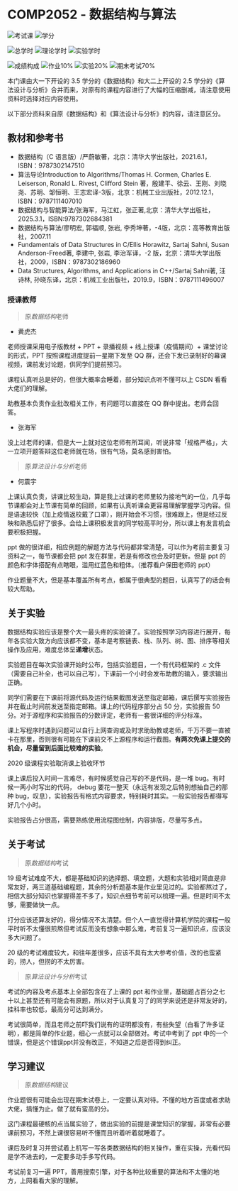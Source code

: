 # COMP2052 - 数据结构与算法

![考试课](https://img.shields.io/badge/%E8%80%83%E8%AF%95%E8%AF%BE-red)
![学分](https://img.shields.io/badge/%E5%AD%A6%E5%88%86-3.5-moccasin)

![总学时](https://img.shields.io/badge/总学时-56-wheat)
![理论学时](https://img.shields.io/badge/理论学时-40-wheat)
![实验学时](https://img.shields.io/badge/实验学时-16-wheat)

![成绩构成](https://img.shields.io/badge/%E6%88%90%E7%BB%A9%E6%9E%84%E6%88%90-gold)
![作业10%](https://img.shields.io/badge/%E4%BD%9C%E4%B8%9A-10%25-wheat)
![实验20%](https://img.shields.io/badge/实验-20%25-wheat)
![期末考试70%](https://img.shields.io/badge/%E6%9C%9F%E6%9C%AB%E8%80%83%E8%AF%95-70%25-wheat)

本门课由大一下开设的 3.5 学分的《数据结构》和大二上开设的 2.5 学分的《算法设计与分析》合并而来，对原有的课程内容进行了大幅的压缩删减，请注意使用资料时选择对应内容使用。

以下部分资料来自原《数据结构》和《算法设计与分析》的内容，请注意区分。

## 教材和参考书

- 数据结构（C 语言版）/严蔚敏著，北京：清华大学出版社，2021.6.1，ISBN：9787302147510
- 算法导论Introduction to Algorithms/Thomas H. Cormen, Charles E. Leiserson, Ronald L. Rivest, Clifford Stein 著，殷建平、徐云、王刚、刘晓尧、苏明、邹恒明、王志宏译-3版，北京：机械工业出版社，2012.12.1，ISBN：9787111407010
- 数据结构与智能算法/张海军，马江虹，张正著,北京：清华大学出版社，2025.3.1，ISBN:9787302684381 
- 数据结构与算法/廖明宏, 郭福顺, 张岩, 李秀坤著，-4版，北京：高等教育出版社，2007.11
- Fundamentals of Data Structures in C/Ellis Horawitz, Sartaj Sahni, Susan Anderson-Freed著, 李建中, 张岩, 李治军译，-2 版，北京：清华大学出版社，2009，ISBN：9787302186960
- Data Structures, Algorithms, and Applications in C++/Sartaj Sahni著, 汪诗林, 孙晓东译，北京：机械工业出版社，2019.9，ISBN：9787111496007

### 授课教师

> 原*数据结构*老师

- 黄虎杰

老师授课采用电子版教材 + PPT + 录播视频 + 线上授课（疫情期间）+ 课堂讨论的形式，PPT 按照课程进度提前一星期下发至 QQ 群，还会下发已录制好的幕课视频，课前发讨论题，供同学们提前预习。

课程认真听总是好的，但很大概率会睡着，部分知识点听不懂可以上 CSDN 看看大佬们的理解。

助教基本负责作业批改相关工作，有问题可以直接在 QQ 群中提出。老师会回答。

- 张海军

没上过老师的课，但是大一上就对这位老师有所耳闻，听说非常「规格严格」，大一立项开题答辩这位老师就在场，很有气场，莫名感到害怕。

> 原*算法设计与分析*老师

- 何震宇

上课认真负责，讲课比较生动，算是我上过课的老师里较为接地气的一位，几乎每节课都会对上节课有简单的回顾，如果有认真听课会更容易理解掌握学习内容。但是语速较快（加上疫情返校戴了口罩），刚开始会不习惯，很难跟上，但是经过反映和熟悉后好了很多。会给上课积极发言的同学较高平时分，所以课上有发言机会要积极把握。

ppt 做的很详细，相应例题的解题方法与代码都非常清楚，可以作为考前主要复习资料之一，每节课都会把 ppt 发在群里，若是有修改也会及时更新。但是 ppt 的颜色和字体搭配有点瞎眼，滥用红蓝色和粗体。（推荐看户保田老师的 ppt）

作业题量不大，但是基本覆盖所有考点，都属于很典型的题目，认真写了的话会有较大帮助。


## 关于实验

数据结构实验应该是整个大一最头疼的实验课了。实验按照学习内容进行展开，每年各实验大致方向应该都不变，基本是考察链表、栈、队列、树、图、排序等相关操作及应用，难度总体呈**递增**状态。

实验题目在每次实验课开始时公布，包括实验题目，一个有代码框架的 .c 文件（需要自己补全，也可以自己写），下课前一个小时会发布助教的输入，要求输出正确。

同学们需要在下课前将源代码及运行结果截图发送至指定邮箱，课后撰写实验报告并在截止时间前发送至指定邮箱。课上的代码程序部分占 50 分，实验报告 50 分。对于源程序和实验报告的分数评定，老师有一套很详细的评分标准。

课上写程序时遇到问题可以自行上网查询或及时求助助教或老师，千万不要一直被卡在那里，否则很有可能在下课前交不上源程序和运行截图。**有两次免课上提交的机会，尽量留到后面比较难的实验**。

2020 级课程实验取消课上验收环节

课上课后投入时间一言难尽，有时候感觉自己写的不是代码，是一堆 bug。有时候一两小时写出的代码， debug 要花一整天（永远有发现之后特别想抽自己的那种 bug，叹息），实验报告有格式内容要求，特别耗时其实。一般实验报告都得写好几个小时。

实验报告占分很高，需要熟练使用流程图绘制，内容排版，尽量写多点。

## 关于考试

> 原*数据结构*考试

19 级考试难度不大，都是基础知识的选择题、填空题，大题和实验相对简直是非常友好，两三道基础编程题，其余的分析题基本是作业里见过的。实验都熬过了，相信大部分知识也掌握得差不多了，知识点细节考前可以梳理一遍。但是时间不太够，需要做快一点。

打分应该还算友好的，得分情况不太清楚。但个人一直觉得计算机学院的课程一般平时听不太懂很煎熬但考试反而没有想象中那么难，考前复习一遍知识点，应该没多大问题了。

20 级的考试难度较大，和往年差很多，应该不具有太大参考价值，改的也蛮紧的，捞人，但捞的不太厉害。

> 原*算法设计与分析*考试

考试的内容及考点基本上全部包含在了上课的 ppt 和作业里，基础题占百分之七十以上甚至还有可能会有原题，所以对于认真复习了的同学来说还是非常友好的，挂科率也较低，最高分可达到满分。

考试很简单，而且老师之前吓我们说有的证明都没有，有些失望（白看了许多证明），都是简单的作业题，细心一点就可以全部做对。考试中考到了 ppt 中的一个错误，但是这个错误ppt并没有改正，不知道之后是否得到纠正。

## 学习建议

> 原*数据结构*建议

作业题很有可能会出现在期末试卷上，一定要认真对待。不懂的地方百度或者求助大佬，搞懂为止。做了就有蛮高的分。

这门课程最硬核的点当属实验了，做出实验的前提是课堂知识的掌握，非常有必要课前预习，不然上课很容易听不懂而且听着听着就睡着了。

课后及时复习并尝试着上机写一写各类数据结构的相关操作，重在实操，光看代码是学不进去的，一定要多动手多写代码。

考试前复习一遍 PPT，善用搜索引擎，对于各种比较重要的算法和不太懂的地方，上网看看大家的理解。
